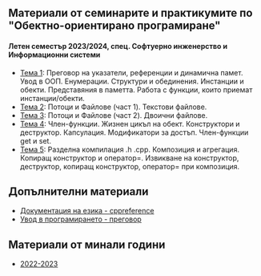 ## Материали от семинарите и практикумите по "Обектно-ориентирано програмиране"
#### Летен семестър 2023/2024, спец. Софтуерно инженерство и Информационни системи

- [Тема 1](./Sem.%2001): Преговор на указатели, референции и динамична памет. Увод в ООП. Енумерации. Структури и обединения. Инстанции и обекти. Представяния в паметта. Работа с функции, които приемат инстанции/обекти.
- [Тема 2](./Sem.%2002): Потоци и Файлове (част 1). Текстови файлове.
- [Тема 3](./Sem.%2003): Потоци и Файлове (част 2). Двоични файлове.
- [Тема 4](./Sem.%2004): Член-функции. Жизнен цикъл на обект. Конструктори и деструктор. Капсулация. Модификатори за достъп. Член-функции get и set.
- [Тема 5](./Sem.%2005): Разделна компилация .h .cpp. Композиция и агрегация. Копиращ конструктор и оператор=. Извикване на конструктор, деструктор, копиращ конструктор, оператор= при композиция. 

## Допълнителни материали
- [Документация на езика - cppreference](https://en.cppreference.com/w/)
- [Увод в програмирането - преговор](https://github.com/GeorgiTerziev02/Introduction_to_programming_FMI)

## Материали от минали години
- [2022-2023](https://github.com/GeorgiTerziev02/Object-oriented_programming_FMI/tree/2022-2023)
